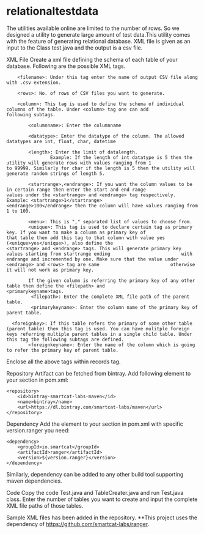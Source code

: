 # relationaltestdata
The utilities available online are limited to the number of rows. So we designed a utility to generate large amount of test data.This utility comes with the feature of generating relational database. XML file is given as an input to the Class test.java and the output is a csv file.

XML File
Create a xml file defining the schema of each table of your database. Following are the possible XML tags.

        <filename>: Under this tag enter the name of output CSV file along with .csv extension.
        
        <rows>: No. of rows of CSV files you want to generate.
        
        <column>: This tag is used to define the schema of individual columns of the table. Under <column> tag one can add                          following subtags.
    
            <columnname>: Enter the columnname
    
            <datatype>: Enter the datatype of the column. The allowed datatypes are int, float, char, datetime
    
            <length>: Enter the limit of datalength. 
                    Example: If the length of int datatype is 5 then the utility will generate rows with values ranging from 1                       to 99999. Similarly for char if the length is 5 then the utility will generate random strings of length 5.
    
            <startrange>,<endrange>: If you want the column values to be in certain range then enter the start and end range                                values under the <startrange> and <endrange> tag respectively. Example: <startrange>1</startrange>                             <endrange>100</endrange> then the column will have values ranging from 1 to 100.
    
            <menu>: This is "," separated list of values to choose from.
            <unique>: This tag is used to declare certain tag as primary key. If you want to make a column as primary key of                          that table then add this tag to that column with value yes (<unique>yes</unique>), also define the                              <startrange> and <endrange> tags. This will generate primary key values starting from startrange ending                          with endrange and incremented by one. Make sure that the value under <endrange> and <rows> tag are same                          otherwise it will not work as primary key.
    
            If the given column is referring the primary key of any other table then define the <filepath> and                               <primarykeyname>tags.       
             <filepath>: Enter the complete XML file path of the parent table.
             <primarykeyname>: Enter the column name of the primary key of parent table.

      <foreignkey>: If this table refers the primary of some other table (parent table) then this tag is used. You can have mulitple foreign keys referring multiple parent tables in a single child table. Under this tag the following subtags are defined.
            <foreignkeyname>: Enter the name of the column which is going to refer the primary key of parent table.

Enclose all the above tags within records tag.

Repository
Artifact can be fetched from bintray. Add following <repository> element to your <repositories> section in pom.xml:
  
    <repository>
        <id>bintray-smartcat-labs-maven</id>
        <name>bintray</name>
        <url>https://dl.bintray.com/smartcat-labs/maven</url>
    </repository>

Dependency
Add the <dependency> element to your <dependencies> section in pom.xml with specific version.ranger you need:

    <dependency>
        <groupId>io.smartcat</groupId>
        <artifactId>ranger</artifactId>
        <version>${version.ranger}</version>
    </dependency>

Similarly, dependency can be added to any other build tool supporting maven dependencies.

Code
Copy the code Test.java and TableCreater.java and run Test.java class. Enter the number of tables you want to create and input the complete XML file paths of those tables.

Sample XML files has been added in the repository.
**This project uses the dependency of https://github.com/smartcat-labs/ranger.
